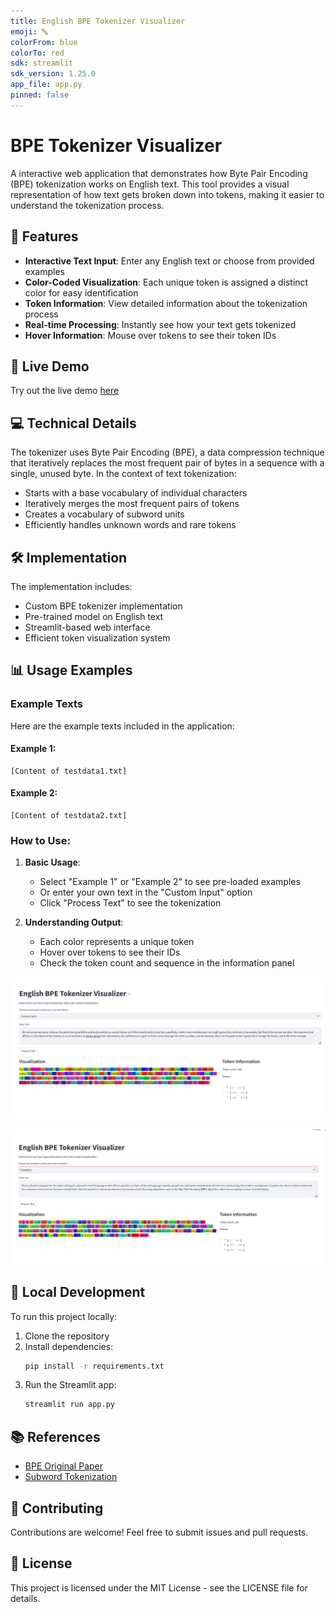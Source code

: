 ```yaml
---
title: English BPE Tokenizer Visualizer
emoji: 🔤
colorFrom: blue
colorTo: red
sdk: streamlit
sdk_version: 1.25.0
app_file: app.py
pinned: false
---
```


# BPE Tokenizer Visualizer

A interactive web application that demonstrates how Byte Pair Encoding (BPE) tokenization works on English text. This tool provides a visual representation of how text gets broken down into tokens, making it easier to understand the tokenization process.

## 🌟 Features

- **Interactive Text Input**: Enter any English text or choose from provided examples
- **Color-Coded Visualization**: Each unique token is assigned a distinct color for easy identification
- **Token Information**: View detailed information about the tokenization process
- **Real-time Processing**: Instantly see how your text gets tokenized
- **Hover Information**: Mouse over tokens to see their token IDs

## 🚀 Live Demo

Try out the live demo [here](https://huggingface.co/spaces/mathminakshi/BPETokenizer)

## 💻 Technical Details

The tokenizer uses Byte Pair Encoding (BPE), a data compression technique that iteratively replaces the most frequent pair of bytes in a sequence with a single, unused byte. In the context of text tokenization:

- Starts with a base vocabulary of individual characters
- Iteratively merges the most frequent pairs of tokens
- Creates a vocabulary of subword units
- Efficiently handles unknown words and rare tokens

## 🛠️ Implementation

The implementation includes:
- Custom BPE tokenizer implementation
- Pre-trained model on English text
- Streamlit-based web interface
- Efficient token visualization system

## 📊 Usage Examples

### Example Texts

Here are the example texts included in the application:

#### Example 1:
```
[Content of testdata1.txt]
```

#### Example 2:
```
[Content of testdata2.txt]
```

### How to Use:

1. **Basic Usage**:
   - Select "Example 1" or "Example 2" to see pre-loaded examples
   - Or enter your own text in the "Custom Input" option
   - Click "Process Text" to see the tokenization

2. **Understanding Output**:
   - Each color represents a unique token
   - Hover over tokens to see their IDs
   - Check the token count and sequence in the information panel

![Example1](/Assignment11/data/Example1.png)

![Example2](/Assignment11/data/Example2.png)


## 🔧 Local Development

To run this project locally:

1. Clone the repository
2. Install dependencies:
   ```bash
   pip install -r requirements.txt
   ```
3. Run the Streamlit app:
   ```bash
   streamlit run app.py
   ```

## 📚 References

- [BPE Original Paper](https://www.aclweb.org/anthology/P16-1162/)
- [Subword Tokenization](https://huggingface.co/docs/transformers/tokenizer_summary#subword-tokenization)

## 🤝 Contributing

Contributions are welcome! Feel free to submit issues and pull requests.

## 📄 License

This project is licensed under the MIT License - see the LICENSE file for details. 